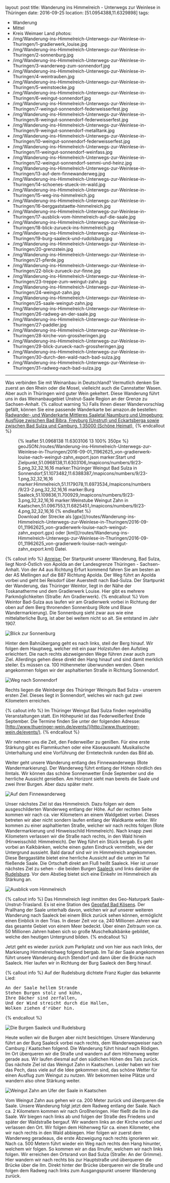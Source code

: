 layout: post
title: Wanderung ins Himmelreich - Unterwegs zur Weinlese in Thüringen
date: 2016-09-25
location: [51.0954388,11.6329898]
tags:
- Wanderung
- Mittel
- Kreis Weimaer Land
photos:
- /img/Wanderung-ins-Himmelreich-Unterwegs-zur-Weinlese-in-Thuringen/1-gradierwerk_louise.jpg
- /img/Wanderung-ins-Himmelreich-Unterwegs-zur-Weinlese-in-Thuringen/2-sonnenburg.jpg
- /img/Wanderung-ins-Himmelreich-Unterwegs-zur-Weinlese-in-Thuringen/3-wanderweg-zum-sonnendorf.jpg
- /img/Wanderung-ins-Himmelreich-Unterwegs-zur-Weinlese-in-Thuringen/4-weintrauben.jpg
- /img/Wanderung-ins-Himmelreich-Unterwegs-zur-Weinlese-in-Thuringen/5-weinstoecke.jpg
- /img/Wanderung-ins-Himmelreich-Unterwegs-zur-Weinlese-in-Thuringen/6-weingut-sonnendorf.jpg
- /img/Wanderung-ins-Himmelreich-Unterwegs-zur-Weinlese-in-Thuringen/7-weingut-sonnendorf-federweisserfest.jpg
- /img/Wanderung-ins-Himmelreich-Unterwegs-zur-Weinlese-in-Thuringen/8-weingut-sonnendorf-federweisserfest.jpg
- /img/Wanderung-ins-Himmelreich-Unterwegs-zur-Weinlese-in-Thuringen/9-weingut-sonnendorf-metalltank.jpg
- /img/Wanderung-ins-Himmelreich-Unterwegs-zur-Weinlese-in-Thuringen/10-weingut-sonnendorf-federweisserfest.jpg
- /img/Wanderung-ins-Himmelreich-Unterwegs-zur-Weinlese-in-Thuringen/11-weingut-sonnendorf-weinfass.jpg
- /img/Wanderung-ins-Himmelreich-Unterwegs-zur-Weinlese-in-Thuringen/12-weingut-sonnendorf-semmi-und-heinz.jpg
- /img/Wanderung-ins-Himmelreich-Unterwegs-zur-Weinlese-in-Thuringen/13-auf-dem-finnewanderweg.jpg
- /img/Wanderung-ins-Himmelreich-Unterwegs-zur-Weinlese-in-Thuringen/14-schoenes-stueck-im-wald.jpg
- /img/Wanderung-ins-Himmelreich-Unterwegs-zur-Weinlese-in-Thuringen/15-weg-ins-himmelreich.jpg
- /img/Wanderung-ins-Himmelreich-Unterwegs-zur-Weinlese-in-Thuringen/16-berggaststaette-himmelreich.jpg
- /img/Wanderung-ins-Himmelreich-Unterwegs-zur-Weinlese-in-Thuringen/17-ausblick-vom-himmelreich-auf-die-saale.jpg
- /img/Wanderung-ins-Himmelreich-Unterwegs-zur-Weinlese-in-Thuringen/18-blick-zurueck-ins-himmelreich.jpg
- /img/Wanderung-ins-Himmelreich-Unterwegs-zur-Weinlese-in-Thuringen/19-burg-saaleck-und-rudolsburg.jpg
- /img/Wanderung-ins-Himmelreich-Unterwegs-zur-Weinlese-in-Thuringen/20-grenzstein.jpg
- /img/Wanderung-ins-Himmelreich-Unterwegs-zur-Weinlese-in-Thuringen/21-pferde.jpg
- /img/Wanderung-ins-Himmelreich-Unterwegs-zur-Weinlese-in-Thuringen/22-blick-zurueck-zur-finne.jpg
- /img/Wanderung-ins-Himmelreich-Unterwegs-zur-Weinlese-in-Thuringen/23-treppe-zum-weingut-zahn.jpg
- /img/Wanderung-ins-Himmelreich-Unterwegs-zur-Weinlese-in-Thuringen/24-weingut-zahn.jpg
- /img/Wanderung-ins-Himmelreich-Unterwegs-zur-Weinlese-in-Thuringen/25-saale-weingut-zahn.jpg
- /img/Wanderung-ins-Himmelreich-Unterwegs-zur-Weinlese-in-Thuringen/26-radweg-an-der-saale.jpg
- /img/Wanderung-ins-Himmelreich-Unterwegs-zur-Weinlese-in-Thuringen/27-paddler.jpg
- /img/Wanderung-ins-Himmelreich-Unterwegs-zur-Weinlese-in-Thuringen/28-kirche-von-grossheringen.jpg
- /img/Wanderung-ins-Himmelreich-Unterwegs-zur-Weinlese-in-Thuringen/29-blick-zurueck-nach-grossheringen.jpg
- /img/Wanderung-ins-Himmelreich-Unterwegs-zur-Weinlese-in-Thuringen/30-durch-den-wald-nach-bad-sulza.jpg
- /img/Wanderung-ins-Himmelreich-Unterwegs-zur-Weinlese-in-Thuringen/31-radweg-nach-bad-sulza.jpg
---
Was verbinden Sie mit Weinanbau in Deutschland? Vermutlich denken Sie zuerst an den Rhein oder die Mosel, vielleicht auch die Cannstatter Wasen. Aber auch in Thüringen wird guter Wein gekeltert. Diese Wanderung führt uns in das Weinanbaugebiet Unstrut-Saale Region an der Grenze zu Sachsen-Anhalt.
{% callout warning %}
Falls Ihnen dieser Wandervorschlag gefällt, können Sie eine passende Wanderkarte bei amazon.de bestellen:
<a rel="nofollow" href="https://www.amazon.de/Radwander--Wanderkarte-Mittleres-Saaletal-Naumburg/dp/3895910996/ref=as_li_ss_tl?ie=UTF8&qid=1475071743&sr=8-1&keywords=wanderkarte+bad+sulza&linkCode=ll1&tag=thueringergip-21&linkId=12729e8fcd11dd8e3216bd449547ee5c">Radwander- und Wanderkarte Mittleres Saaletal Naumburg und Umgebung: Ausflüge zwischen Bad Bibra, Freyburg (Unstrut) und Eckartsberga sowie zwischen Bad Sulza und Camburg. 1:35000 (Schöne Heimat) </a><img src="http://ir-de.amazon-adsystem.com/e/ir?t=thueringergip-21&l=as2&o=3&a=1475071743" width="1" height="1" border="0" alt="" style="border:none !important; margin:0px !important;" />
{% endcallout %}
<figure>
{% leaflet 51.0968138 11.6303106 13 100% 350px %}
geoJSON:/routes/Wanderung-ins-Himmelreich-Unterwegs-zur-Weinlese-in-Thuringen/2016-09-01_11962625_von-gradierwerk-louise-nach-weingut-zahn_export.json
marker:Start und Zielpunkt,51.0968138,11.6303106,/mapicons/numbers/9/23-S.png,32,32,16,16
marker:Thüringer Weingut Bad Sulza in Sonnendorf,51.1073482,11.6388387,/mapicons/numbers/9/23-1.png,32,32,16,16
marker:Himmelreich,51.1179078,11.6973534,/mapicons/numbers/9/23-2.png,32,32,16,16
marker:Burg Saaleck,51.109836,11.700929,/mapicons/numbers/9/23-3.png,32,32,16,16
marker:Weinstube Weingut Zahn in Kaatschen,51.0967553,11.6825451,/mapicons/numbers/9/23-4.png,32,32,16,16
{% endleaflet %}
<figcaption>Download der Strecke als [gpx](/routes/Wanderung-ins-Himmelreich-Unterwegs-zur-Weinlese-in-Thuringen/2016-09-01_11962625_von-gradierwerk-louise-nach-weingut-zahn_export.gpx) oder [kml](/routes/Wanderung-ins-Himmelreich-Unterwegs-zur-Weinlese-in-Thuringen/2016-09-01_11962625_von-gradierwerk-louise-nach-weingut-zahn_export.kml) Datei.</figcaption></figure>
<!-- more -->
{% callout info %}
<u>Anreise:</u> Der Startpunkt unserer Wanderung, Bad Sulza, liegt Nord-Östlich von Apolda an der Landesgrenze Thüringen - Sachsen-Anhalt. Von der A4 aus Richtung Erfurt kommend fahren Sie am besten an der AS Mellingen auf die B87 Richtung Apolda. Der Weg führt an Apolda vorbei und geht bei Reisdorf über Auerstedt nach Bad-Sulza. Der Startpunkt der Wanderung, das Thüringer Weintor, liegt in der Nähe der Toskanatherme und dem Gradierwerk Louise. Hier gibt es mehrere Parkmöglichkeiten (Straße: Am Gradierwerk).
{% endcallout %}
Vom Weintor Bad-Sulza aus laufen wir am Gradierwerk vorbei in Richtung der oben auf dem Berg thronenden Sonnenburg (Rote und Blaue Wandermarkierung). Die Sonnenburg sieht zwar aus wie eine mittelalterliche Burg, ist aber bei weitem nicht so alt. Sie entstand im Jahr 1907.

![Blick zur Sonnenburg](/img/Wanderung-ins-Himmelreich-Unterwegs-zur-Weinlese-in-Thuringen/2-sonnenburg.jpg)

Hinter dem Bahnübergang geht es nach links, steil der Berg hinauf. Wir folgen dem Hauptweg, welcher mit ein paar Holzstufen den Aufstieg erleichtert. Die nach rechts abzweigenden Wege führen zwar auch zum Ziel. Allerdings gehen diese direkt den Hang hinauf und sind damit merklich steiler. Es müssen ca. 100 Höhenmeter überwunden werden. Oben angekommen folgen wir der asphaltierten Straße in Richtung Sonnendorf.

![Weg nach Sonnendorf](/img/Wanderung-ins-Himmelreich-Unterwegs-zur-Weinlese-in-Thuringen/3-wanderweg-zum-sonnendorf.jpg)

Rechts liegen die Weinberge des Thüringer Weinguts Bad Sulza - unserem ersten Ziel. Dieses liegt in Sonnendorf, welches wir nach gut zwei Kilometern erreichen.

{% callout info %}
Im Thüringer Weingut Bad Sulza finden regelmäßig Veranstaltungen statt. Ein Höhepunkt ist das Federweißerfest Ende September. Die Termine finden Sie unter der folgenden Adresse: [http://www.thueringer-wein.de/events/](http://www.thueringer-wein.de/events/).
{% endcallout %}

Wir nehmen uns die Zeit, den Federweißer zu genißen. Für eine erste Stärkung gibt es Flammkuchen oder eine Käseauswahl. Musikalische Unterhaltung und eine Vorführung der Erntetechnik runden das Bild ab.

Weiter geht unsere Wanderung entlang des Finnewanderwegs (Rote Wandermarkierung). Der Wanderweg führt entlang der Höhen nördlich des Ilmtals. Wir können das schöne Sonnenwetter Ende September und die herrliche Aussicht genießen. Am Horizont sieht man bereits die Saale und zwei Ihrer Burgen. Aber dazu später mehr.

![Auf dem Finnewanderweg](/img/Wanderung-ins-Himmelreich-Unterwegs-zur-Weinlese-in-Thuringen/13-auf-dem-finnewanderweg.jpg)

Unser nächstes Ziel ist das Himmelreich. Dazu folgen wir dem ausgeschilderten Wanderweg entlang der Höhe. Auf der rechten Seite kommen wir nach ca. vier Kilometern an einem Waldgebiet vorbei. Dieses betreten wir aber nicht sondern laufen entlang der Waldkante weiter. Wir kommen zu einer asphaltierten Straße, welcher wir nach rechts folgen (Rote Wandermarkierung und Hinweisschild Himmelreich). Nach knapp zwei Kilometern verlassen wir die Straße nach rechts, in den Wald hinein (Hinweisschild: Himmelreich). Der Weg führt ein Stück bergab. Es geht vorbei an Kalkbänken, welche einen guten Eindruck vermitteln, wie der Untergrund aussieht. Bald darauf sind wir im Himmelreich angekommen. Diese Berggastätte bietet eine herrliche Aussicht auf die unten im Tal fließende Saale. Die Ortschaft direkt am Fluß heißt Saaleck. Hier ist unser nächstes Ziel zu sehen - die beiden Burgen [Saaleck](https://de.wikipedia.org/wiki/Burg_Saaleck) und links darüber die [Rudelsburg](https://de.wikipedia.org/wiki/Rudelsburg). Vor dem Abstieg bietet sich eine Einkehr im Himmelreich als Stärkung an.

![Ausblick vom Himmelreich](/img/Wanderung-ins-Himmelreich-Unterwegs-zur-Weinlese-in-Thuringen/17-ausblick-vom-himmelreich-auf-die-saale.jpg)

{% callout info %}
Das Himmelreich liegt inmitten des Geo-Naturpark Saale-Unstrut-Triasland. Es ist eine Station des [Geopfad Bad Kösens](http://www.naturpark-saale-unstrut.de/de/bad-koesen.html). Der Prallhang der Saale unterhalb davon, welchen wir auf unserer weiteren Wanderung nach Saaleck bei einem Blick zurück sehen können, ermöglicht einen Einblick in den Trias. In dieser Zeit vor ca. 240 Millionen Jahren war das gesamte Gebiet von einem Meer bedeckt. Über einen Zeitraum von ca. 50 Millionen Jahren haben sich so große Muschelkalkbänke gebildet, welche den heutigen Untergrund bilden.
{% endcallout %}

Jetzt geht es wieder zurück zum Parkplatz und von hier aus nach links, der Markierung Himmelreichweg folgend bergab. Im Tal der Saale angekommen führt unsere Wanderung durch Stendorf und dann über die Brücke nach Saaleck. Hier laufen wir in Richtung der Burg Saaleck den Berg hinauf.

{% callout info %}
Auf der Rudelsburg dichtete Franz Kugler das bekannte Lied:
<pre>
An der Saale hellem Strande
Stehen Burgen stolz und kühn,
Ihre Dächer sind zerfallen,
Und der Wind streicht durch die Hallen,
Wolken ziehen d'rüber hin.
</pre>
{% endcallout %}

![Die Burgen Saaleck und Rudelsburg](/img/Wanderung-ins-Himmelreich-Unterwegs-zur-Weinlese-in-Thuringen/19-burg-saaleck-und-rudolsburg.jpg)

Heute wollen wir die Burgen aber nicht besichtigen. Unsere Wanderung führt an der Burg Saaleck vorbei nach rechts, dem Wanderwegweiser nach Camburg / Kaatschen folgend. Die Wanderung führt hinauf nach Rödigen. Im Ort überqueren wir die Straße und wandern auf dem Höhenweg weiter gerade aus. Wir laufen diesmal auf den südlichen Höhen des Tals zurück. Das nächste Ziel ist das Weingut Zahn in Kaatschen. Leider haben wir hier das Pech, dass viele auf die Idee gekommen sind, das schöne Wetter für einen Ausflug zum Weingut zu nutzen. Wir bekommen keine Plätze und wandern also ohne Stärkung weiter.

![Weingut Zahn am Ufer der Saale in Kaatschen](/img/Wanderung-ins-Himmelreich-Unterwegs-zur-Weinlese-in-Thuringen/25-saale-weingut-zahn.jpg)

Vom Weingut Zahn aus gehen wir ca. 200 Meter zurück und überqueren die Saale. Unsere Wanderung folgt jetzt dem Radweg entlang der Saale. Nach ca. 2 Kilometern kommen wir nach Großheringen. Hier fließt die Ilm in die Saale. Wir biegen nach links ab und folgen der Straße des Friedens und später der Waldstraße bergauf. Wir wandern links an der Kirche vorbei und verlassen den Ort. Wir folgen dem Höhenweg für ca. einen Kilometer, ehe wir nach rechts in den Wald abbiegen. Hier folgen wir zuerst dem Wanderweg geradeaus, die erste Abzweigung nach rechts ignorieren wir. Nach ca. 500 Metern führt wieder ein Weg nach rechts den Hang hinunter, welchem wir folgen. So kommen wir an das Ilmufer, welchem wir nach links folgen. Wir erreichen den Ortsrand von Bad Sulza (Straße: An der Grimme). Hier wandern wir nach rechts bis zur Hauptstraße und überqueren die Brücke über die Ilm. Direkt hinter der Brücke überqueren wir die Straße und folgen dem Radweg nach links zum Ausgangspunkt unserer Wanderung zurück.
